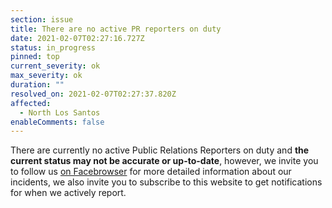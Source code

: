 ```yaml
---
section: issue
title: There are no active PR reporters on duty
date: 2021-02-07T02:27:16.727Z
status: in_progress
pinned: top
current_severity: ok
max_severity: ok
duration: ""
resolved_on: 2021-02-07T02:27:37.820Z
affected:
  - North Los Santos
enableComments: false
---
```

There are currently no active Public Relations Reporters on duty and **the current status may not be accurate or up-to-date**, however, we invite you to follow us [on Facebrowser](https://face.gta.world/pages/LSFire) for more detailed information about our incidents, we also invite you to subscribe to this website to get notifications for when we actively report.